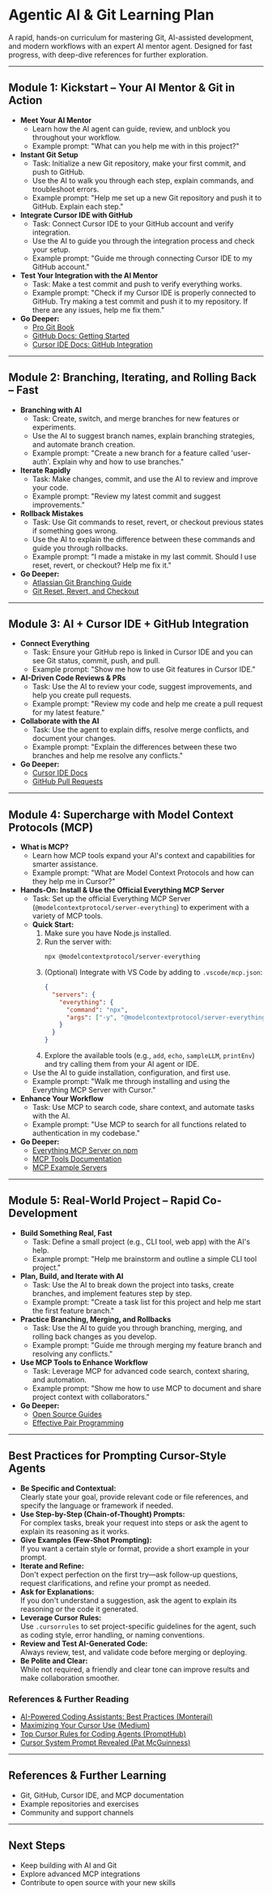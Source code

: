 # Agentic AI & Git Learning Plan

A rapid, hands-on curriculum for mastering Git, AI-assisted development, and modern workflows with an expert AI mentor agent. Designed for fast progress, with deep-dive references for further exploration.

---

## Module 1: Kickstart – Your AI Mentor & Git in Action

- **Meet Your AI Mentor**
  - Learn how the AI agent can guide, review, and unblock you throughout your workflow.
  - Example prompt: "What can you help me with in this project?"
- **Instant Git Setup**
  - Task: Initialize a new Git repository, make your first commit, and push to GitHub.
  - Use the AI to walk you through each step, explain commands, and troubleshoot errors.
  - Example prompt: "Help me set up a new Git repository and push it to GitHub. Explain each step."
- **Integrate Cursor IDE with GitHub**
  - Task: Connect Cursor IDE to your GitHub account and verify integration.
  - Use the AI to guide you through the integration process and check your setup.
  - Example prompt: "Guide me through connecting Cursor IDE to my GitHub account."
- **Test Your Integration with the AI Mentor**
  - Task: Make a test commit and push to verify everything works.
  - Example prompt: "Check if my Cursor IDE is properly connected to GitHub. Try making a test commit and push it to my repository. If there are any issues, help me fix them."
- **Go Deeper:**  
  - [Pro Git Book](https://git-scm.com/book/en/v2)  
  - [GitHub Docs: Getting Started](https://docs.github.com/en/get-started)  
  - [Cursor IDE Docs: GitHub Integration](https://www.cursor.so/docs/integrations/github)

---

## Module 2: Branching, Iterating, and Rolling Back – Fast

- **Branching with AI**
  - Task: Create, switch, and merge branches for new features or experiments.
  - Use the AI to suggest branch names, explain branching strategies, and automate branch creation.
  - Example prompt: "Create a new branch for a feature called 'user-auth'. Explain why and how to use branches."
- **Iterate Rapidly**
  - Task: Make changes, commit, and use the AI to review and improve your code.
  - Example prompt: "Review my latest commit and suggest improvements."
- **Rollback Mistakes**
  - Task: Use Git commands to reset, revert, or checkout previous states if something goes wrong.
  - Use the AI to explain the difference between these commands and guide you through rollbacks.
  - Example prompt: "I made a mistake in my last commit. Should I use reset, revert, or checkout? Help me fix it."
- **Go Deeper:**  
  - [Atlassian Git Branching Guide](https://www.atlassian.com/git/tutorials/using-branches)  
  - [Git Reset, Revert, and Checkout](https://www.git-tower.com/learn/git/ebook/en/command-line/advanced-topics/undoing-things)

---

## Module 3: AI + Cursor IDE + GitHub Integration

- **Connect Everything**
  - Task: Ensure your GitHub repo is linked in Cursor IDE and you can see Git status, commit, push, and pull.
  - Example prompt: "Show me how to use Git features in Cursor IDE."
- **AI-Driven Code Reviews & PRs**
  - Task: Use the AI to review your code, suggest improvements, and help you create pull requests.
  - Example prompt: "Review my code and help me create a pull request for my latest feature."
- **Collaborate with the AI**
  - Task: Use the agent to explain diffs, resolve merge conflicts, and document your changes.
  - Example prompt: "Explain the differences between these two branches and help me resolve any conflicts."
- **Go Deeper:**  
  - [Cursor IDE Docs](https://www.cursor.so/docs)  
  - [GitHub Pull Requests](https://docs.github.com/en/pull-requests)

---

## Module 4: Supercharge with Model Context Protocols (MCP)

- **What is MCP?**
  - Learn how MCP tools expand your AI's context and capabilities for smarter assistance.
  - Example prompt: "What are Model Context Protocols and how can they help me in Cursor?"
- **Hands-On: Install & Use the Official Everything MCP Server**
  - Task: Set up the official Everything MCP Server (`@modelcontextprotocol/server-everything`) to experiment with a variety of MCP tools.
  - **Quick Start:**
    1. Make sure you have Node.js installed.
    2. Run the server with:
       ```sh
       npx @modelcontextprotocol/server-everything
       ```
    3. (Optional) Integrate with VS Code by adding to `.vscode/mcp.json`:
       ```json
       {
         "servers": {
           "everything": {
             "command": "npx",
             "args": ["-y", "@modelcontextprotocol/server-everything"]
           }
         }
       }
       ```
    4. Explore the available tools (e.g., `add`, `echo`, `sampleLLM`, `printEnv`) and try calling them from your AI agent or IDE.
  - Use the AI to guide installation, configuration, and first use.
  - Example prompt: "Walk me through installing and using the Everything MCP Server with Cursor."
- **Enhance Your Workflow**
  - Task: Use MCP to search code, share context, and automate tasks with the AI.
  - Example prompt: "Use MCP to search for all functions related to authentication in my codebase."
- **Go Deeper:**  
  - [Everything MCP Server on npm](https://www.npmjs.com/package/@modelcontextprotocol/server-everything)
  - [MCP Tools Documentation](https://modelcontextprotocol.io/docs/concepts/tools)
  - [MCP Example Servers](https://modelcontextprotocol.io/introduction)

---

## Module 5: Real-World Project – Rapid Co-Development

- **Build Something Real, Fast**
  - Task: Define a small project (e.g., CLI tool, web app) with the AI's help.
  - Example prompt: "Help me brainstorm and outline a simple CLI tool project."
- **Plan, Build, and Iterate with AI**
  - Task: Use the AI to break down the project into tasks, create branches, and implement features step by step.
  - Example prompt: "Create a task list for this project and help me start the first feature branch."
- **Practice Branching, Merging, and Rollbacks**
  - Task: Use the AI to guide you through branching, merging, and rolling back changes as you develop.
  - Example prompt: "Guide me through merging my feature branch and resolving any conflicts."
- **Use MCP Tools to Enhance Workflow**
  - Task: Leverage MCP for advanced code search, context sharing, and automation.
  - Example prompt: "Show me how to use MCP to document and share project context with collaborators."
- **Go Deeper:**  
  - [Open Source Guides](https://opensource.guide/)  
  - [Effective Pair Programming](https://martinfowler.com/articles/on-pair-programming.html)

---

## Best Practices for Prompting Cursor-Style Agents

- **Be Specific and Contextual:**  
  Clearly state your goal, provide relevant code or file references, and specify the language or framework if needed.
- **Use Step-by-Step (Chain-of-Thought) Prompts:**  
  For complex tasks, break your request into steps or ask the agent to explain its reasoning as it works.
- **Give Examples (Few-Shot Prompting):**  
  If you want a certain style or format, provide a short example in your prompt.
- **Iterate and Refine:**  
  Don't expect perfection on the first try—ask follow-up questions, request clarifications, and refine your prompt as needed.
- **Ask for Explanations:**  
  If you don't understand a suggestion, ask the agent to explain its reasoning or the code it generated.
- **Leverage Cursor Rules:**  
  Use `.cursorrules` to set project-specific guidelines for the agent, such as coding style, error handling, or naming conventions.
- **Review and Test AI-Generated Code:**  
  Always review, test, and validate code before merging or deploying.
- **Be Polite and Clear:**  
  While not required, a friendly and clear tone can improve results and make collaboration smoother.

### References & Further Reading

- [AI-Powered Coding Assistants: Best Practices (Monterail)](https://www.monterail.com/blog/ai-powered-coding-assistants-best-practices)
- [Maximizing Your Cursor Use (Medium)](https://extremelysunnyyk.medium.com/maximizing-your-cursor-use-advanced-prompting-cursor-rules-and-tooling-integration-496181fa919c)
- [Top Cursor Rules for Coding Agents (PromptHub)](https://www.prompthub.us/blog/top-cursor-rules-for-coding-agents)
- [Cursor System Prompt Revealed (Pat McGuinness)](https://patmcguinness.substack.com/p/cursor-system-prompt-revealed)

---

## References & Further Learning

- Git, GitHub, Cursor IDE, and MCP documentation
- Example repositories and exercises
- Community and support channels

---

## Next Steps

- Keep building with AI and Git
- Explore advanced MCP integrations
- Contribute to open source with your new skills
